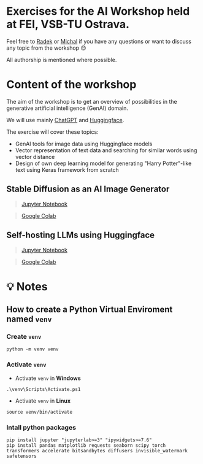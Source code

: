 # Exercises for the AI Workshop held at FEI, VSB-TU Ostrava.

Feel free to [Radek](radek.svoboda@vsb.cz) or [Michal](michal.vasinek@vsb.cz) if you have any questions or want to discuss any topic from the workshop 😊

All authorship is mentioned where possible.

# Content of the workshop
The aim of the workshop is to get an overview of possibilities in the generative artificial intelligence (GenAI) domain.

We will use mainly [ChatGPT](https://chat.openai.com/) and [Huggingface](https://huggingface.co/).

The exercise will cover these topics:
* GenAI tools for image data using Huggingface models
* Vector representation of text data and searching for similar words using vector distance 
* Design of own deep learning model for generating "Harry Potter"-like text using Keras framework from scratch

## Stable Diffusion as an AI Image Generator 
> [Jupyter Notebook](https://github.com/rasvob/PopAI-FEI-Workshop/blob/main/ws_01.ipynb)

> [Google Colab](https://colab.research.google.com/github/rasvob/PopAI-FEI-Workshop/blob/main/ws_01.ipynb)

## Self-hosting LLMs using Huggingface
> [Jupyter Notebook](https://github.com/rasvob/PopAI-FEI-Workshop/blob/main/ws_02.ipynb)

> [Google Colab](https://colab.research.google.com/github/rasvob/PopAI-FEI-Workshop/blob/main/ws_02.ipynb)

# 💡 Notes
## How to create a Python Virtual Enviroment named `venv`
### Create `venv`
```
python -m venv venv
```

### Activate `venv`

* Activate `venv` in **Windows**
```
.\venv\Scripts\Activate.ps1
```

* Activate `venv` in **Linux**
```
source venv/bin/activate
```


### Intall python packages

```
pip install jupyter "jupyterlab>=3" "ipywidgets>=7.6"
pip install pandas matplotlib requests seaborn scipy torch transformers accelerate bitsandbytes diffusers invisible_watermark safetensors
```